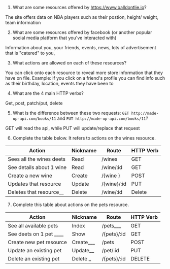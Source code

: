 1) What are some resources offered by https://www.balldontlie.io?

 The site offers data on NBA players such as their postion, height/   weight, team information

2) What are some resources offered by facebook (or another popular social media platform that you've interacted with)

Information about you, your friends, events, news, lots of advertisement that is "catered" to you, 

3) What actions are allowed on each of these resources?

You can click onto each resource to reveal more store information that they have on file. Example: if you click on a friend's profile you can find info such as their birthday, location, events they have been to

4) What are the 4 main HTTP verbs?

Get, post, patch/put, delete

5) What is the difference between these two requests: `GET http://made-up-api.com/books/11` and `PUT http://made-up-api.com/books/11`?

GET will read the api, while PUT will update/replace that request

6) Complete the table below. It refers to actions on the wines resource.

| Action                   | Nickname | Route       | HTTP Verb |
|--------------------------|----------|-------------|-----------|
| Sees all the wines deets | Read     | /wines      | GET       |
| See details about 1 wine | Read     | /wine/:id   | GET       |
| Create a new wine        | Create   | /{wine  }   | POST      |
| Updates that resource    | Update   | /{wine}/:id | PUT       |
| Deletes that resource__  | Delete   | /wine/:id   | Delete    |


7) Complete this table about actions on the pets resource.

| Action                  | Nickname | Route      | HTTP Verb |
|-------------------------|----------|----------- |-----------|
| See all available pets  | Index    | /pets___   | GET       |
| See deets on 1 pet ____ | Show     | /{pets}/:id| GET       |
| Create new pet resource | Create___| /pets      | POST      |
| Update an existing pet  | Update__ | /pet/:id   | PUT       |
| Delete an existing pet  | Delete _ | /{pets}/:id| DELETE    |
